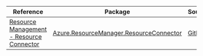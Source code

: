 | Reference | Package | Source |
|---|---|---|
|[Resource Management - Resource Connector](resourcemanager.resourceconnector-readme.md)|[Azure.ResourceManager.ResourceConnector](https://www.nuget.org/packages/Azure.ResourceManager.ResourceConnector)|[GitHub](https://github.com/Azure/azure-sdk-for-net/blob/main/sdk/resourceconnector/Azure.ResourceManager.ResourceConnector)|

